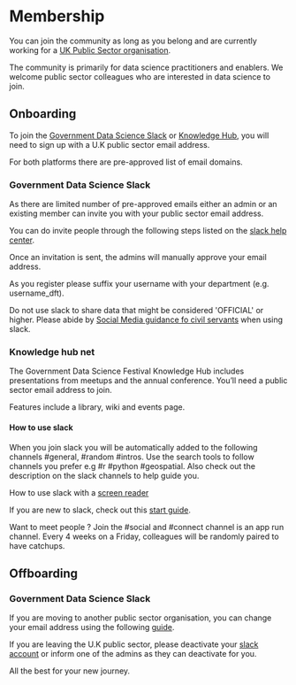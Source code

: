 # Membership 

You can join the community as long as you belong and are currently working for a [UK Public Sector organisation](https://www.gov.uk/government/organisations).

The community is primarily for data science practitioners and enablers. We welcome public sector colleagues who are interested in data science to join.

## Onboarding 

To join the [Government Data Science Slack](https://govdatascience.slack.com/) or [Knowledge Hub](https://khub.net/group/government-data-science-festival/group-library), you will need to sign up with a U.K public sector email address. 

For both platforms there are pre-approved list of email domains. 

### Government Data Science Slack 
As there are limited number of pre-approved emails either an admin or an existing member can invite you with your public sector email address.

You can do invite people through the following steps listed on the [slack help center](https://slack.com/intl/en-gb/help/articles/201330256-Invite-new-members-to-your-workspace#send-an-invitation).  

Once an invitation is sent, the admins will manually approve your email address. 

As you register please suffix your username with your department (e.g. username_dft). 

Do not use slack to share data that might be considered 'OFFICIAL' or higher. Please abide by [Social Media guidance fo civil servants](https://www.gov.uk/government/publications/social-media-guidance-for-civil-servants/social-media-guidance-for-civil-servants) when using slack.

### Knowledge hub net 

The Government Data Science Festival Knowledge Hub includes presentations from meetups and the annual conference. You’ll need a public sector email address to join.

Features include a library, wiki and events page. 

#### How to use slack 

When you join slack you will be automatically added to the following channels #general, #random #intros. Use the search tools to follow channels you prefer e.g #r #python #geospatial. Also check out the description on the slack channels to help guide you.

How to use slack with a [screen reader](https://slack.com/intl/en-gb/help/articles/360000411963-Use-Slack-with-a-screen-reader)

If you are new to slack, check out this [start guide](https://slack.com/intl/en-gb/help/articles/360059928654-How-to-use-Slack--your-quick-start-guide). 

Want to meet people ? Join the #social and #connect channel is an app run channel. Every 4 weeks on a Friday, colleagues will be randomly paired to have catchups.

## Offboarding 

### Government Data Science Slack 

If you are moving to another public sector organisation, you can change your email address using the following [guide](https://slack.com/intl/en-gb/help/articles/207262907-Change-your-email-address).

If you are leaving the U.K public sector, please deactivate your [slack account](https://slack.com/intl/en-gb/help/articles/203953146-Deactivate-your-Slack-account) or inform one of the admins as they can deactivate for you.

All the best for your new journey.

